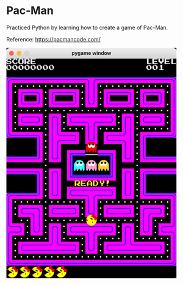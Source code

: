 # Pac-Man

Practiced Python by learning how to create a game of Pac-Man.

Reference: https://pacmancode.com/

![img.png](img.png)